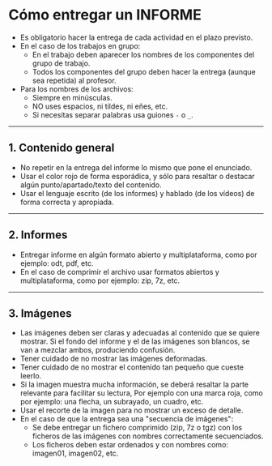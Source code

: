 

# Cómo entregar un INFORME

* Es obligatorio hacer la entrega de cada actividad en el plazo previsto.
* En el caso de los trabajos en grupo:
    * En el trabajo deben aparecer los nombres de los componentes del grupo de trabajo.
    * Todos los componentes del grupo deben hacer la entrega (aunque sea repetida) al profesor.
* Para los nombres de los archivos:
    * Siempre en minúsculas.
    * NO uses espacios, ni tildes, ni eñes, etc.
    * Si necesitas separar palabras usa guiones `-` o `_`.

---

## 1. Contenido general

* No repetir en la entrega del informe lo mismo que pone el enunciado.
* Usar el color rojo de forma esporádica, y sólo para resaltar o destacar
algún punto/apartado/texto del contenido.
* Usar el lenguaje escrito (de los informes) y hablado (de los vídeos)
de forma correcta y apropiada.

---

## 2. Informes

* Entregar informe en algún formato abierto y multiplataforma, como por ejemplo:
odt, pdf, etc.
* En el caso de comprimir el archivo usar formatos abiertos y multiplataforma,
como por ejemplo: zip, 7z, etc.

---

## 3. Imágenes

* Las imágenes deben ser claras y adecuadas al contenido que se quiere mostrar.
Si el fondo del informe y el de las imágenes son blancos, se van a mezclar
ambos, produciendo confusión.
* Tener cuidado de no mostrar las imágenes deformadas.
* Tener cuidado de no mostrar el contenido tan pequeño que cueste leerlo.
* Si la imagen muestra mucha información, se deberá resaltar la parte relevante
para facilitar su lectura, Por ejemplo con una marca roja, como por ejemplo:
una flecha, un subrayado, un cuadro, etc.
* Usar el recorte de la imagen para no mostrar un exceso de detalle.
* En el caso de que la entrega sea una "secuencia de imágenes":
    * Se debe entregar un fichero comprimido (zip, 7z o tgz) con los
    ficheros de las imágenes con nombres correctamente secuenciados.
    * Los ficheros deben estar ordenados y con nombres como: imagen01, imagen02, etc.
